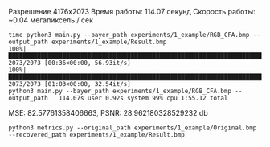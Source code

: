 Разрешение 4176х2073
Время работы: 114.07 секунд
Скорость работы: ~0.04 мегапиксель / сек

```
time python3 main.py --bayer_path experiments/1_example/RGB_CFA.bmp --output_path experiments/1_example/Result.bmp
100%|██████████████████████████████████████████████████████████████████████████████████████████████████████████████████████████████| 2073/2073 [00:36<00:00, 56.93it/s]
100%|██████████████████████████████████████████████████████████████████████████████████████████████████████████████████████████████| 2073/2073 [01:03<00:00, 32.54it/s]
python3 main.py --bayer_path experiments/1_example/RGB_CFA.bmp --output_path   114.07s user 0.92s system 99% cpu 1:55.12 total
```

MSE: 82.57761358406663, PSNR: 28.962180328529232 db

```
python3 metrics.py --original_path experiments/1_example/Original.bmp --recovered_path experiments/1_example/Result.bmp
```